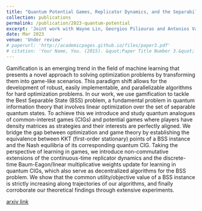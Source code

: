 ```yaml
---
title: "Quantum Potential Games, Replicator Dynamics, and the Separability Problem"
collection: publications
permalink: /publication/2023-quantum-potential
excerpt: 'Joint work with Wayne Lin, Georgios Piliouras and Antonios Varvitsiotis'
date: Mar 2023
venue: 'Under review'
# paperurl: 'http://academicpages.github.io/files/paper3.pdf'
# citation: 'Your Name, You. (2015). &quot;Paper Title Number 3.&quot; <i>Journal 1</i>. 1(3).'
---
```

Gamification is an emerging trend in the field of machine learning that presents a novel approach to solving optimization problems by transforming them into game-like scenarios. This paradigm shift allows for the development of robust, easily implementable, and parallelizable algorithms for hard optimization problems. In our work, we use gamification to tackle the Best Separable State (BSS) problem, a fundamental problem in quantum information theory that involves linear optimization over the set of separable quantum states. To achieve this we introduce and study quantum analogues of common-interest games (CIGs) and potential games where players have density matrices as strategies and their interests are perfectly aligned. We bridge the gap between optimization and game theory by establishing the equivalence between KKT (first-order stationary) points of a BSS instance and the Nash equilibria of its corresponding quantum CIG. Taking the perspective of learning in games, we introduce non-commutative extensions of the continuous-time replicator dynamics and the discrete-time Baum-Eagon/linear multiplicative weights update for learning in quantum CIGs, which also serve as decentralized algorithms for the BSS problem. We show that the common utility/objective value of a BSS instance is strictly increasing along trajectories of our algorithms, and finally corroborate our theoretical findings through extensive experiments. 

[arxiv link](https://arxiv.org/abs/2302.04789)